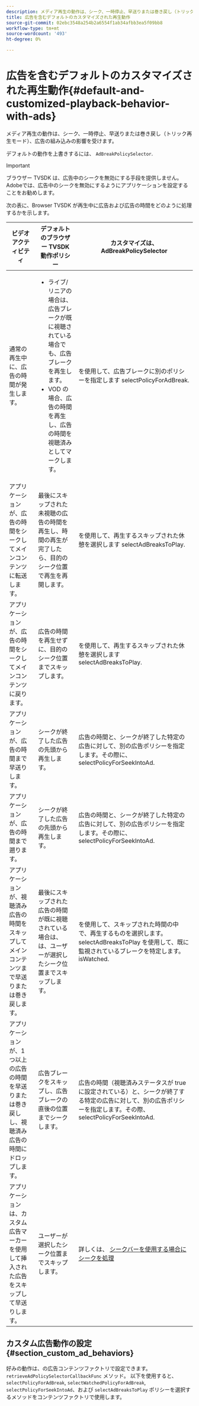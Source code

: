 ```yaml
---
description: メディア再生の動作は、シーク、一時停止、早送りまたは巻き戻し（トリック再生モード）、広告の組み込みの影響を受けます。
title: 広告を含むデフォルトのカスタマイズされた再生動作
source-git-commit: 02ebc3548a254b2a6554f1ab34afbb3ea5f09bb8
workflow-type: tm+mt
source-wordcount: '493'
ht-degree: 0%

---
```


# 広告を含むデフォルトのカスタマイズされた再生動作{#default-and-customized-playback-behavior-with-ads}

メディア再生の動作は、シーク、一時停止、早送りまたは巻き戻し（トリック再生モード）、広告の組み込みの影響を受けます。

デフォルトの動作を上書きするには、 `AdBreakPolicySelector`.

>[!IMPORTANT]
>
>ブラウザー TVSDK は、広告中のシークを無効にする手段を提供しません。 Adobeでは、広告中のシークを無効にするようにアプリケーションを設定することをお勧めします。

次の表に、Browser TVSDK が再生中に広告および広告の時間をどのように処理するかを示します。

<table id="table_466538B1C2A646B89EB4F9AA111203BE"> 
 <thead> 
  <tr> 
   <th colname="col1" class="entry"> ビデオアクティビティ </th> 
   <th colname="col2" class="entry"> デフォルトのブラウザー TVSDK 動作ポリシー </th> 
   <th colname="col3" class="entry">カスタマイズは、 <span class="codeph"> AdBreakPolicySelector </span> </th> 
  </tr>
 </thead>
 <tbody> 
  <tr> 
   <td colname="col1"> 通常の再生中に、広告の時間が発生します。 </td> 
   <td colname="col2"> 
    <ul id="ul_10D2638676EA4ADDA718E61BD4FDC1D2"> 
     <li id="li_D5CC30F063934C738971E2E8AF00C137"> ライブ/リニアの場合は、広告ブレークが既に視聴されている場合でも、広告ブレークを再生します。 </li> 
     <li id="li_D962C0938DA74186AE99D117E5A74E38">VOD の場合、広告の時間を再生し、広告の時間を視聴済みとしてマークします。 </li> 
    </ul> </td> 
   <td colname="col3">を使用して、広告ブレークに別のポリシーを指定します <span class="codeph"> selectPolicyForAdBreak</span>. </td> 
  </tr> 
  <tr> 
   <td colname="col1"> アプリケーションが、広告の時間をシークしてメインコンテンツに転送します。 </td> 
   <td colname="col2"> 最後にスキップされた未視聴の広告の時間を再生し、時間の再生が完了したら、目的のシーク位置で再生を再開します。 </td> 
   <td colname="col3">を使用して、再生するスキップされた休憩を選択します <span class="codeph"> selectAdBreaksToPlay</span>. </td> 
  </tr> 
  <tr> 
   <td colname="col1"> アプリケーションが、広告の時間をシークしてメインコンテンツに戻ります。 </td> 
   <td colname="col2"> 広告の時間を再生せずに、目的のシーク位置までスキップします。 </td> 
   <td colname="col3">を使用して、再生するスキップされた休憩を選択します <span class="codeph"> selectAdBreaksToPlay</span>.                      </td> 
  </tr> 
  <tr> 
   <td colname="col1"> アプリケーションが、広告の時間まで早送りします。 </td> 
   <td colname="col2"> シークが終了した広告の先頭から再生します。 </td> 
   <td colname="col3">広告の時間と、シークが終了した特定の広告に対して、別の広告ポリシーを指定します。その際に、 <span class="codeph"> selectPolicyForSeekIntoAd</span>. </td> 
  </tr> 
  <tr> 
   <td colname="col1"> アプリケーションが、広告の時間まで遡ります。 </td> 
   <td colname="col2"> シークが終了した広告の先頭から再生します。 </td> 
   <td colname="col3">広告の時間と、シークが終了した特定の広告に対して、別の広告ポリシーを指定します。その際に、 <span class="codeph"> selectPolicyForSeekIntoAd</span>. </td> 
  </tr> 
  <tr> 
   <td colname="col1"> アプリケーションが、視聴済み広告の時間をスキップしてメインコンテンツまで早送りまたは巻き戻します。 </td> 
   <td colname="col2"> 最後にスキップされた広告の時間が既に視聴されている場合は、は、ユーザーが選択したシーク位置までスキップします。 </td> 
   <td colname="col3">を使用して、スキップされた時間の中で、再生するものを選択します。 <span class="codeph"> selectAdBreaksToPlay</span> を使用して、既に監視されているブレークを特定します。 <span class="codeph"> isWatched</span>. </td> 
  </tr> 
  <tr> 
   <td colname="col1"> アプリケーションが、1 つ以上の広告の時間を早送りまたは巻き戻しし、視聴済み広告の時間にドロップします。 </td> 
   <td colname="col2"> 広告ブレークをスキップし、広告ブレークの直後の位置までシークします。 </td> 
   <td colname="col3">広告の時間（視聴済みステータスが true に設定されている）と、シークが終了する特定の広告に対して、別の広告ポリシーを指定します。その際、 <span class="codeph"> selectPolicyForSeekIntoAd</span>. </td> 
  </tr> 
  <tr> 
   <td colname="col1"> アプリケーションは、カスタム広告マーカーを使用して挿入された広告をスキップして早送りします。 </td> 
   <td colname="col2"> ユーザーが選択したシーク位置までスキップします。 </td> 
   <td colname="col3">詳しくは、 <a href="../../browser-tvsdk-2.4/content-playback-options-browser-tvsdk/ui-configure/t-psdk-browser-tvsdk-2.4-ui-seek-scrub-bar-display.md" format="dita" scope="local"> シークバーを使用する場合にシークを処理</a> </td> 
  </tr> 
 </tbody> 
</table>

## カスタム広告動作の設定 {#section_custom_ad_behaviors}

好みの動作は、の広告コンテンツファクトリで設定できます。 `retrieveAdPolicySelectorCallbackFunc` メソッド。 以下を使用すると、 `selectPolicyForAdBreak`, `selectWatchedPolicyForAdBreak`, `selectPolicyForSeekIntoAd`、および `selectAdBreaksToPlay` ポリシーを選択するメソッドをコンテンツファクトリで使用します。
